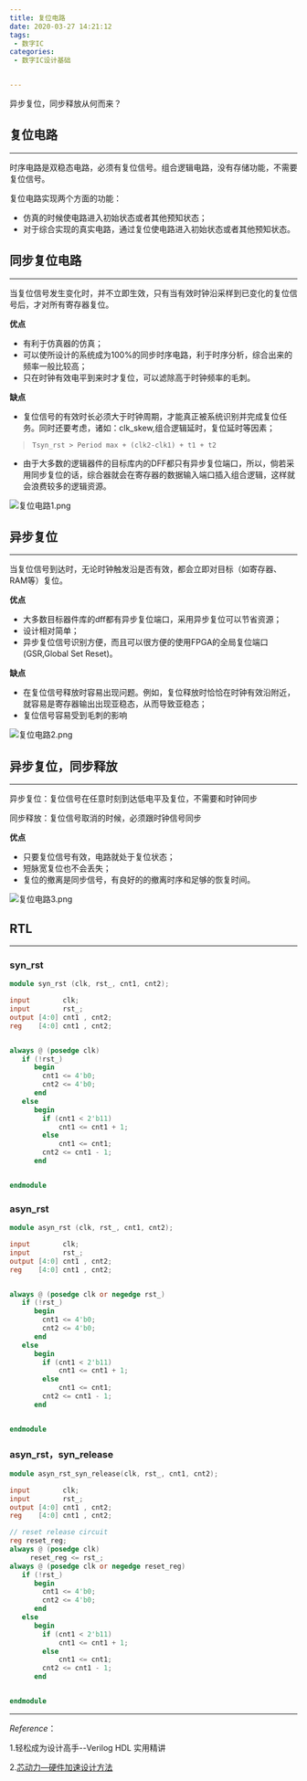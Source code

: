 ```yaml
---
title: 复位电路
date: 2020-03-27 14:21:12
tags:
 - 数字IC
categories:
 - 数字IC设计基础


---
```




异步复位，同步释放从何而来？

<!--more-->



## 复位电路

----

时序电路是双稳态电路，必须有复位信号。组合逻辑电路，没有存储功能，不需要复位信号。

复位电路实现两个方面的功能：

- 仿真的时候使电路进入初始状态或者其他预知状态；
- 对于综合实现的真实电路，通过复位使电路进入初始状态或者其他预知状态。

## 同步复位电路

-----

当复位信号发生变化时，并不立即生效，只有当有效时钟沿采样到已变化的复位信号后，才对所有寄存器复位。

**优点**

- 有利于仿真器的仿真；
- 可以使所设计的系统成为100%的同步时序电路，利于时序分析，综合出来的频率一般比较高；
- 只在时钟有效电平到来时才复位，可以滤除高于时钟频率的毛刺。

**缺点**

- 复位信号的有效时长必须大于时钟周期，才能真正被系统识别并完成复位任务。同时还要考虑，诸如：clk_skew,组合逻辑延时，复位延时等因素；

> `Tsyn_rst > Period max + (clk2-clk1) + t1 + t2`

- 由于大多数的逻辑器件的目标库内的DFF都只有异步复位端口，所以，倘若采用同步复位的话，综合器就会在寄存器的数据输入端口插入组合逻辑，这样就会浪费较多的逻辑资源。

![复位电路1.png](https://i.loli.net/2020/04/04/ybnQio1tuJM9acX.png)

## 异步复位

-----

当复位信号到达时，无论时钟触发沿是否有效，都会立即对目标（如寄存器、RAM等）复位。

**优点**

- 大多数目标器件库的dff都有异步复位端口，采用异步复位可以节省资源；
- 设计相对简单；
- 异步复位信号识别方便，而且可以很方便的使用FPGA的全局复位端口(GSR,Global Set Reset)。

**缺点**

- 在复位信号释放时容易出现问题。例如，复位释放时恰恰在时钟有效沿附近，就容易是寄存器输出出现亚稳态，从而导致亚稳态；
- 复位信号容易受到毛刺的影响

![复位电路2.png](https://i.loli.net/2020/04/04/7SDNGq2fEavyzgM.png)

## 异步复位，同步释放

-----

异步复位：复位信号在任意时刻到达低电平及复位，不需要和时钟同步

同步释放：复位信号取消的时候，必须跟时钟信号同步

**优点**

- 只要复位信号有效，电路就处于复位状态；
- 短脉宽复位也不会丢失；
- 复位的撤离是同步信号，有良好的的撤离时序和足够的恢复时间。

![复位电路3.png](https://i.loli.net/2020/04/04/VwupLPBm18OFHU4.png)



## RTL

-----

### syn_rst

```verilog
module syn_rst (clk, rst_, cnt1, cnt2);

input        clk;
input        rst_;
output [4:0] cnt1 , cnt2;
reg    [4:0] cnt1 , cnt2;


always @ (posedge clk)
   if (!rst_)
      begin
        cnt1 <= 4'b0;
        cnt2 <= 4'b0;
      end
   else
      begin
        if (cnt1 < 2'b11)
            cnt1 <= cnt1 + 1;
        else
            cnt1 <= cnt1;                
        cnt2 <= cnt1 - 1;      
      end


endmodule
```

### asyn_rst

```verilog
module asyn_rst (clk, rst_, cnt1, cnt2);

input        clk;
input        rst_;
output [4:0] cnt1 , cnt2;
reg    [4:0] cnt1 , cnt2;


always @ (posedge clk or negedge rst_)
   if (!rst_)
      begin
        cnt1 <= 4'b0;
        cnt2 <= 4'b0;
      end
   else
      begin
        if (cnt1 < 2'b11)
            cnt1 <= cnt1 + 1;
        else
            cnt1 <= cnt1;                
        cnt2 <= cnt1 - 1;      
      end


endmodule
```

### asyn_rst，syn_release

```verilog
module asyn_rst_syn_release(clk, rst_, cnt1, cnt2);

input        clk;
input        rst_;
output [4:0] cnt1 , cnt2;
reg    [4:0] cnt1 , cnt2;

// reset release circuit
reg reset_reg;
always @ (posedge clk)
     reset_reg <= rst_;
always @ (posedge clk or negedge reset_reg)
   if (!rst_)
      begin
        cnt1 <= 4'b0;
        cnt2 <= 4'b0;
      end
   else
      begin
        if (cnt1 < 2'b11)
            cnt1 <= cnt1 + 1;
        else
            cnt1 <= cnt1;                
        cnt2 <= cnt1 - 1;      
      end


endmodule
```

------

*Reference*： 

1.轻松成为设计高手--Verilog HDL 实用精讲

2.[芯动力—硬件加速设计方法](https://www.icourse163.org/course/SWJTU-1207492806?tid=1207824209)